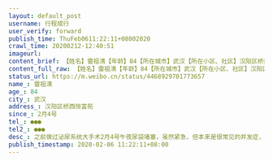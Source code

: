 ```yaml
---
layout: default_post
username: 行程成行
user_verify: forward
publish_time: ThuFeb0611:22:11+08002020
crawl_time: 20200212-12:40:51
imageurl: 
content_brief: 【姓名】雷祖清【年龄】84【所在城市】武汉【所在小区、社区】汉阳区桥西恒富苑【患病时间】2月4号【联系方式】●●●【其他紧急联系人】●●●【病情描述】之前做过泌尿系统大手术2月4号午夜尿袋堵塞，虽然紧急，但本来是很常见的并发症，之前都有过相同情况！2月5号早晨直到中午到 ...全文
content_full_raw: 【姓名】雷祖清【年龄】84【所在城市】武汉【所在小区、社区】汉阳区桥西恒富苑【患病时间】2月4号【联系方式】●●●【其他紧急联系人】●●●【病情描述】之前做过泌尿系统大手术2月4号午夜尿袋堵塞，虽然紧急，但本来是很常见的并发症，之前都有过相同情况！2月5号早晨直到中午到各大医院求治均召拒绝，除发热门诊其他都不好接治（医生实话说客观建议是吃消炎药硬抗，估计会有尿毒症及肾坏死，就看运气，疫情过去的早就还有希望！），由于密集接触医院及救护车（来不及反复消毒），医生建议向社区报告高危密切接触！无奈回家后病人发热，打当地医疗救助电话表示无法解决。微信向社区及市长热线报备均无相应！不应该专门准备一家医院诊治其他病例吗？疫情很紧急，可以理解，但应该规划好啊！现在活生生让其他重症变为发热高危！求救求救啊！
status_url: https://m.weibo.cn/status/4468929701773657
name_: 雷祖清
age_: 84
city_: 武汉
address_: 汉阳区桥西恒富苑
since_: 2月4号
tel_: ●●●
tel2_: ●●●
desc_: 之前做过泌尿系统大手术2月4号午夜尿袋堵塞，虽然紧急，但本来是很常见的并发症，之前都有过相同情况！2月5号早晨直到中午到各大医院求治均召拒绝，除发热门诊其他都不好接治（医生实话说客观建议是吃消炎药硬抗，估计会有尿毒症及肾坏死，就看运气，疫情过去的早就还有希望！），由于密集接触医院及救护车（来不及反复消毒），医生建议向社区报告高危密切接触！无奈回家后病人发热，打当地医疗救助电话表示无法解决。微信向社区及市长热线报备均无相应！不应该专门准备一家医院诊治其他病例吗？疫情很紧急，可以理解，但应该规划好啊！现在活生生让其他重症变为发热高危！求救求救啊！
publish_timestamp: 2020-02-06 11:22:11+08:00
---
```

